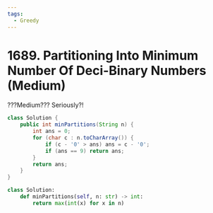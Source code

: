 ```yaml
---
tags:
  - Greedy
---
```


# 1689. Partitioning Into Minimum Number Of Deci-Binary Numbers (Medium)

???Medium??? Seriously?!

```java
class Solution {
    public int minPartitions(String n) {
        int ans = 0;
        for (char c : n.toCharArray()) {
            if (c - '0' > ans) ans = c - '0';
            if (ans == 9) return ans;
        }
        return ans;
    }
}
```

```python
class Solution:
    def minPartitions(self, n: str) -> int:
        return max(int(x) for x in n)
```

